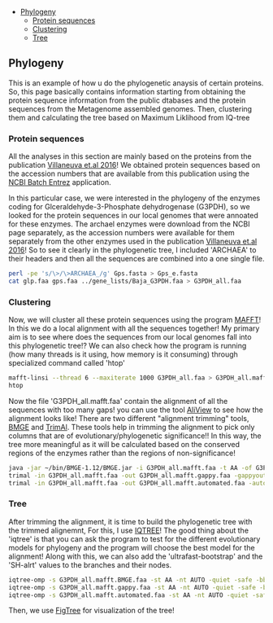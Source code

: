 -   [Phylogeny](#phylogeny)
    -   [Protein sequences](#protein-sequences)
    -   [Clustering](#clustering)
    -   [Tree](#tree)

Phylogeny
---------

This is an example of how u do the phylogenetic anaysis of certain proteins. So, this page basically contains information starting from obtaining the protein sequence information from the public dtabases and the protein sequences from the Metagenome assembled genomes. Then, clustering them and calculating the tree based on Maximum Liklihood from IQ-tree

### Protein sequences

All the analyses in this section are mainly based on the proteins from the publication [Villaneuva et.al 2016](https://onlinelibrary-wiley-com.uaccess.univie.ac.at/doi/full/10.1111/1462-2920.13361)! We obtained protein sequences based on the accession numbers that are available from this publication using the [NCBI Batch Entrez](https://www.ncbi.nlm.nih.gov/sites/batchentrez) application.

In this particular case, we were interested in the phylogeny of the enzymes coding for Glceraldehyde-3-Phosphate dehydrogenase (G3PDH), so we looked for the protein sequences in our local genomes that were annoated for these enzymes. The archael enzymes were download from the NCBI page separately, as the accession numbers were available for them separately from the other enzymes used in the publication [Villaneuva et.al 2016](https://onlinelibrary-wiley-com.uaccess.univie.ac.at/doi/full/10.1111/1462-2920.13361)! So to see it clearly in the phylogenetic tree, I included 'ARCHAEA' to their headers and then all the sequences are combined into a one single file.

``` bash
perl -pe 's/\>/\>ARCHAEA_/g' Gps.fasta > Gps_e.fasta
cat glp.faa gps.faa ../gene_lists/Baja_G3PDH.faa > G3PDH_all.faa
```

### Clustering

Now, we will cluster all these protein sequences using the program [MAFFT](https://mafft.cbrc.jp/alignment/software/manual/manual.html)! In this we do a local alignment with all the sequences together! My primary aim is to see where does the sequences from our local genomes fall into this phylogenetic tree!? We can also check how the program is running (how many threads is it using, how memory is it consuming) through specialized command called 'htop'

``` bash
mafft-linsi --thread 6 --maxiterate 1000 G3PDH_all.faa > G3PDH_all.mafft.faa
htop
```

Now the file 'G3PDH\_all.mafft.faa' contain the alignment of all the sequences with too many gaps! you can use the tool [AliView](http://ormbunkar.se/aliview/) to see how the alignment looks like! There are two different "alignment trimming" tools, [BMGE](https://bmcevolbiol.biomedcentral.com/articles/10.1186/1471-2148-10-210) and [TrimAl](http://trimal.cgenomics.org/). These tools help in trimming the alignment to pick only columns that are of evolutionary/phylogenetic significance!! In this way, the tree more meaningful as it will be calculated based on the conserved regions of the enzymes rather than the regions of non-significance!

``` bash
java -jar ~/bin/BMGE-1.12/BMGE.jar -i G3PDH_all.mafft.faa -t AA -of G3PDH_all.mafft.BMGE.faa
trimal -in G3PDH_all.mafft.faa -out G3PDH_all.mafft.gappy.faa -gappyout
trimal -in G3PDH_all.mafft.faa -out G3PDH_all.mafft.automated.faa -automated1
```

### Tree

After trimming the alignment, it is time to build the phylogenetic tree with the trimmed alignemnt, For this, I use [IQTREE](http://www.iqtree.org/)! The good thing about the 'iqtree' is that you can ask the program to test for the different evolutionary models for phylogeny and the program will choose the best model for the alignment! Along with this, we can also add the 'ultrafast-bootstrap' and the 'SH-alrt' values to the branches and their nodes.

``` bash
iqtree-omp -s G3PDH_all.mafft.BMGE.faa -st AA -nt AUTO -quiet -safe -bb 1000 -alrt 1000 -m TEST
iqtree-omp -s G3PDH_all.mafft.gappy.faa -st AA -nt AUTO -quiet -safe -bb 1000 -alrt 1000 -m TEST
iqtree-omp -s G3PDH_all.mafft.automated.faa -st AA -nt AUTO -quiet -safe -bb 1000 -alrt 1000 -m TEST
```

Then, we use [FigTree](http://tree.bio.ed.ac.uk/software/figtree/) for visualization of the tree!
